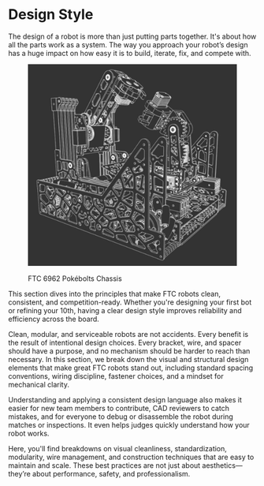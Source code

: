 # Design Style

The design of a robot is more than just putting parts together. It's about how all the parts work as a system. The way you approach your robot’s design has a huge impact on how easy it is to build, iterate, fix, and compete with.&#x20;

<figure><img src=".gitbook/assets/image (2).png" alt=""><figcaption><p>FTC 6962 Pokébolts Chassis</p></figcaption></figure>

This section dives into the principles that make FTC robots clean, consistent, and competition-ready. Whether you're designing your first bot or refining your 10th, having a clear design style improves reliability and efficiency across the board.

Clean, modular, and serviceable robots are not accidents. Every benefit is the result of intentional design choices. Every bracket, wire, and spacer should have a purpose, and no mechanism should be harder to reach than necessary. In this section, we break down the visual and structural design elements that make great FTC robots stand out, including standard spacing conventions, wiring discipline, fastener choices, and a mindset for mechanical clarity.

Understanding and applying a consistent design language also makes it easier for new team members to contribute, CAD reviewers to catch mistakes, and for everyone to debug or disassemble the robot during matches or inspections. It even helps judges quickly understand how your robot works.

Here, you'll find breakdowns on visual cleanliness, standardization, modularity, wire management, and construction techniques that are easy to maintain and scale. These best practices are not just about aesthetics—they’re about performance, safety, and professionalism.
